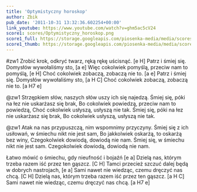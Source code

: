 ```yaml
---
title: 'Optymistyczny horoskop'
author: Zbik
pub_date: '2011-10-31 13:32:36.602254+00:00'
link_youtube: https://www.youtube.com/watch?v=ghm5ac5cV24
score1: scores/Optymistyczny_horoskop.png
score1_full: https://storage.googleapis.com/piosenka-media/media/scores/Optymistyczny_horoskop.png
score1_thumb: https://storage.googleapis.com/piosenka-media/media/scores/Optymistyczny_horoskop.png.180x0_q85_upscale.jpg
---
```


#zw1
Zrobić krok, odkryć twarz, ręką rękę uścisnąć. [e H]
Patrz i śmiej się. Domysłów wywołaliśmy sto, [a e]
Więc cokolwiek pomyślą, przeciw nam to pomyślą, [e H]
Choć cokolwiek zobaczą, zobaczą nie to. [a e]
Patrz i śmiej się. Domysłów wywołaliśmy sto, [a H C]
Choć cokolwiek zobaczą, zobaczą nie to. [a H7 e]

@zw1
Strzępkiem słów, naszych słów uszy ich się najedzą.
Śmiej się, póki na łez nie uskarżasz się brak,
Bo cokolwiek powiedzą, przeciw nam to powiedzą,
Choć cokolwiek usłyszą, usłyszą nie tak.
Śmiej się, póki na łez nie uskarżasz się brak,
Bo cokolwiek usłyszą, usłyszą nie tak.

@zw1
Atak na nas przypuszczą, nim wspomnimy przyczyny.
Śmiej się z ich usiłowań, w śmiechu nikt nie jest sam,
Bo jakkolwiek oskarżą, to oskarżą bez winy,
Czegokolwiek dowiodą, dowiodą nie nam.
Śmiej się, w śmiechu nikt nie jest sam.
Czegokolwiek dowiodą, dowiodą nie nam.

Łatwo mówić o śmiechu, gdy nieufność i bojaźń [e a]
Dzielą nas, którym trzeba razem iść przez ten gąszcz. [C H]
Tamci przecież szczuć dalej będą w dobrych nastrojach, [e a]
Sami nawet nie wiedząc, czemu dręczyć nas chcą. [C H]
Dzielą nas, którym trzeba razem iść przez ten gąszcz. [a H C]
Sami nawet nie wiedząc, czemu dręczyć nas chcą. [a H7 e]